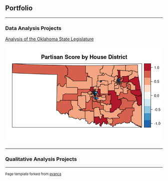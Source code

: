 ## Portfolio

---

### Data Analysis Projects

[Analysis of the Oklahoma State Legislature](\sample_page)

<img src="images/House Partisan Scores.png?raw=true"/>

---

### Qualitative Analysis Projects

---
<p style="font-size:11px">Page template forked from <a href="https://github.com/evanca/quick-portfolio">evanca</a></p>
<!-- Remove above link if you don't want to attibute -->
